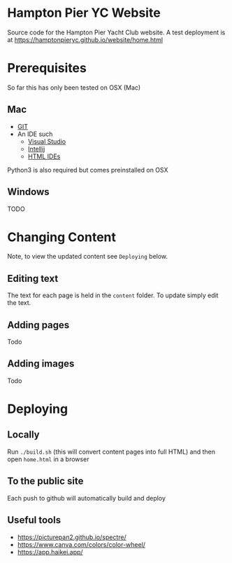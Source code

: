 Hampton Pier YC Website
=======================

Source code for the Hampton Pier Yacht Club website.
A test deployment is at https://hamptonpieryc.github.io/website/home.html

# Prerequisites

So far this has only been tested on OSX (Mac)

## Mac

* [GIT](https://github.com/git-guides/install-git)
* An IDE such 
    * [Visual Studio](https://visualstudio.microsoft.com/vs/community/)
    * [Intellij](https://www.jetbrains.com/idea/)
    * [HTML IDEs](https://www.interviewbit.com/blog/html-ides/)

Python3 is also required but comes preinstalled on OSX

## Windows

TODO

# Changing Content

Note, to view the updated content see `Deploying` below.

## Editing text

The text for each page is held in the `content` folder. To update simply edit the text.

## Adding pages 
Todo

## Adding images
Todo

# Deploying 

## Locally

Run `./build.sh` (this will convert content pages into full HTML) and then open  `home.html` in a browser

## To the public site 

Each push to github will automatically build and deploy 

## Useful tools

* https://picturepan2.github.io/spectre/
* https://www.canva.com/colors/color-wheel/
* https://app.haikei.app/

